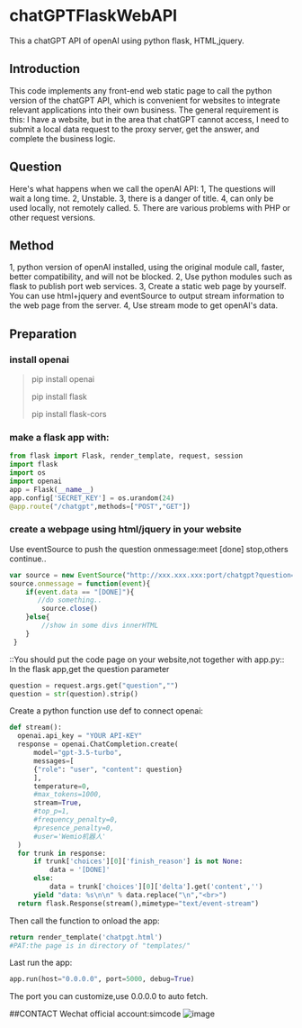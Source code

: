 # chatGPTFlaskWebAPI

This a chatGPT API of openAI using python flask, HTML,jquery.

## Introduction
This code implements any front-end web static page to call the python version of the chatGPT API, which is convenient for websites to integrate relevant applications into their own business.
The general requirement is this: I have a website, but in the area that chatGPT cannot access, I need to submit a local data request to the proxy server, get the answer, and complete the business logic.

## Question
Here's what happens when we call the openAI API:
1, The questions will wait a long time.
2, Unstable.
3, there is a danger of title.
4, can only be used locally, not remotely called.
5. There are various problems with PHP or other request versions.

## Method
1, python version of openAI installed, using the original module call, faster, better compatibility, and will not be blocked.
2, Use python modules such as flask to publish port web services.
3, Create a static web page by yourself. You can use html+jquery and eventSource to output stream information to the web page from the server.
4, Use stream mode to get openAI's data.

## Preparation
### install openai
> pip install openai
> 
> pip install flask
> 
> pip install flask-cors
### make a flask app with:
```python
from flask import Flask, render_template, request, session
import flask
import os
import openai
app = Flask(__name__)
app.config['SECRET_KEY'] = os.urandom(24)
@app.route("/chatgpt",methods=["POST","GET"])
```
### create a webpage using html/jquery in your website
Use eventSource to push the question
onmessage:meet [done] stop,others continue..
```JAVASCRIPT
var source = new EventSource("http://xxx.xxx.xxx:port/chatgpt?question="+q);
source.onmessage = function(event){
    if(event.data == "[DONE]"){
       //do something..
        source.close()
    }else{
        //show in some divs innerHTML
    }
 }
```
::You should put the code page on your website,not together with app.py::
In the flask app,get the question parameter
```python
question = request.args.get("question","")
question = str(question).strip()
```
Create a python function use def to connect openai:
```python
def stream():
  openai.api_key = "YOUR API-KEY"
  response = openai.ChatCompletion.create(
      model="gpt-3.5-turbo",
      messages=[
      {"role": "user", "content": question}
      ],
      temperature=0,
      #max_tokens=1000,
      stream=True,
      #top_p=1,
      #frequency_penalty=0,
      #presence_penalty=0,
      #user='Wemio机器人'
  )
  for trunk in response:
      if trunk['choices'][0]['finish_reason'] is not None:
          data = '[DONE]'
      else:
          data = trunk['choices'][0]['delta'].get('content','')
      yield "data: %s\n\n" % data.replace("\n","<br>")
  return flask.Response(stream(),mimetype="text/event-stream")
```
Then call the function to onload the app:
```python
return render_template('chatpgt.html')
#PAT:the page is in directory of "templates/"
```
Last run the app:
```python
app.run(host="0.0.0.0", port=5000, debug=True)
```
The port you can customize,use 0.0.0.0 to auto fetch.

##CONTACT
Wechat official account:simcode
![image](https://user-images.githubusercontent.com/13219746/231336331-85fca8b9-8674-4bcd-ba91-5b04a2585f13.png)

